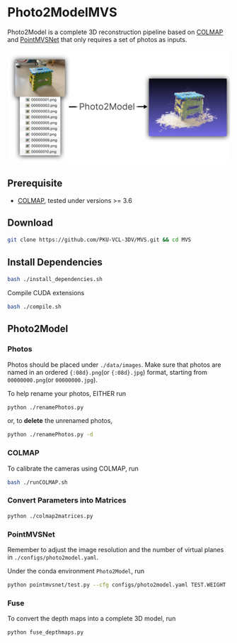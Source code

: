 # Photo2ModelMVS

Photo2Model is a complete 3D reconstruction pipeline based on [COLMAP](https://colmap.github.io/install.html) and [PointMVSNet](https://github.com/callmeray/PointMVSNet) that only requires a set of photos as inputs.

![display](./README_src/display.png)

## Prerequisite

* [COLMAP]( https://colmap.github.io/install.html), tested under versions >= 3.6

## Download

```bash
git clone https://github.com/PKU-VCL-3DV/MVS.git && cd MVS
```

## Install Dependencies

```bash
bash ./install_dependencies.sh
```

Compile CUDA extensions

```bash
bash ./compile.sh
```



## Photo2Model

### Photos

Photos should be placed under `./data/images`. Make sure that photos are named in an ordered `{:08d}.png`(or `{:08d}.jpg`) format, starting from `00000000.png`(or `00000000.jpg`).

To help rename your photos, EITHER run

```bash
python ./renamePhotos.py
```

or, to **delete** the unrenamed photos,

```bash
python ./renamePhotos.py -d
```



### COLMAP

To calibrate the cameras using COLMAP, run

```bash
bash ./runCOLMAP.sh
```



### Convert Parameters into Matrices

```bash
python ./colmap2matrices.py
```



### PointMVSNet

Remember to adjust the image resolution and the number of virtual planes in `./configs/photo2model.yaml`.

Under the conda environment `Photo2Model`, run

```bash
python pointmvsnet/test.py --cfg configs/photo2model.yaml TEST.WEIGHT ./model.pth
```



### Fuse

To convert the depth maps into a complete 3D model, run

```bash
python fuse_depthmaps.py
```



